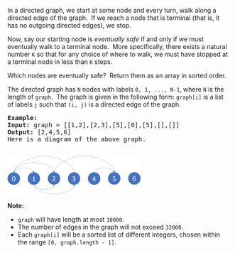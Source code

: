 <p>In a directed graph, we start at some node and every turn, walk along a directed edge of the graph.&nbsp; If we reach a node that is terminal (that is, it has no outgoing directed edges), we stop.</p>

<p>Now, say our starting node is <em>eventually safe&nbsp;</em>if and only if we must eventually walk to a terminal node.&nbsp; More specifically, there exists a natural number <code>K</code> so that for any choice of where to walk, we must have stopped at a terminal node in less than <code>K</code> steps.</p>

<p>Which nodes are eventually safe?&nbsp; Return them as an array in sorted order.</p>

<p>The directed graph has <code>N</code> nodes with labels <code>0, 1, ..., N-1</code>, where <code>N</code> is the length of <code>graph</code>.&nbsp; The&nbsp;graph is given in the following form: <code>graph[i]</code> is a list of labels <code>j</code> such that <code>(i, j)</code> is a directed edge of the graph.</p>

<pre>
<strong>Example:</strong>
<strong>Input:</strong> graph = [[1,2],[2,3],[5],[0],[5],[],[]]
<strong>Output:</strong> [2,4,5,6]
Here is a diagram of the above graph.

</pre>

<p><img alt="Illustration of graph" src="./img/find-eventual-safe-states_1.png" style="height:86px; width:300px" /></p>

<p><strong>Note:</strong></p>

<ul>
	<li><code>graph</code> will have length at most <code>10000</code>.</li>
	<li>The number of edges in the graph will not exceed <code>32000</code>.</li>
	<li>Each <code>graph[i]</code> will be a sorted list of different integers, chosen within the range <code>[0, graph.length - 1]</code>.</li>
</ul>
